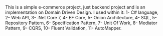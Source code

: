 This is a simple e-commerce project, just backend project and is an implementation on Domain Driven Design. 
I used within it:
1- C# language,
2- Web API,
3- .Net Core 7,
4- EF Core,
5- Onion Architecture,
4- SQL,
5- Repository Pattern,
6- Specification Pattern, 
7- Unit Of Work,
8- Mediator Pattern,
9- CQRS,
10- Fluent Validation,
11- AutoMapper.
